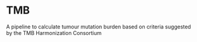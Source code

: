 # TMB
A pipeline to calculate tumour mutation burden based on criteria suggested by the TMB Harmonization Consortium
